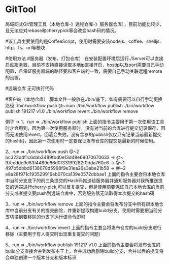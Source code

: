# GitTool
局域网式Git管理工具（本地仓库-》远程仓库-》服务器仓库），目前功能比较少，且无法应对rebase和cherrypick等会改变hash码的情况。

#该工具主要使用的是CoffeeScript，使用时需要安装nodejs、coffee、shelljs、http、fs、url等模块

#使用方法
#服务器（发布、打包仓库）
在安装配置环境后运行./Server可以直接启动服务器，目前不支持直接读取本地ip直接开启，hostip以及port需要自己手动配置，且保证服务器端的路径要和客户端的一致，需要自己手动关联远程remote的设置。

#远端仓库
无可执行代码

#客户端（本地仓库）
脚本文件一般放在./bin/底下，如有需要可以自行手动更换路径
./bin/workflow push @~num
./bin/workflow publish
./bin/workflow publish 191217 v1.0
./bin/workflow revert
./bin/workflow remove

例子 ->
1、run => ./bin/workflow publish
上面的指令主要用于第一次使用该工具时才会用到，因为第一次使用服务器时，没有对当前的仓库进行提交记录保存，因而无法使用revert，回滚会失败。没有含参的publish仅仅只有记录当前最新提交的hash码，因此第一次使用时一定要保证发布仓库的提交是最新的时候使用。

2、run => ./bin/workflow push @~2
bc323ddf1c6dab3489fbd0e13d48e69070670633  -> @~
97ceddc9d83f4489e66d0f33199282f0dda760c6  -> @~1
497b5dbbd6138070d5998f9e31ea26e3abe21b58  -> @~2
e8a28f971c193529916eb070ca139e0572dbbae1 
上面的指令主要会将本地仓库中当前分支底下的前三条提交的Hash码推送给服务器并通知服务器对我所推送提交的远端进行cherry-pick,可以反复提交，但是使用前要保证自己本地仓库的当前分支或者提交要push到远端仓库中，否则服务器无法取得本次提交的hash码

3、run => ./bin/workflow remove
上面的指令主要会将发布分支中所有跟本地仓库中当前分支有关的提交删除，并重新提取构建build分支，使用时需要把当前分支切换到要移除的分支下运行该命令即可

4、run => ./bin/workflow revert
上面的指令主要会将发布仓库的build分支进行移除（主要用于有人提交时出现重复提交的问题）

5、run => ./bin/workflow publish 191217 v1.0
上面的指令主要会将发布仓库的build分支直接合并到发布主干上，合并成功后删除build分支，合并以后的提交将会单独创建一个版本分支和版本标识
